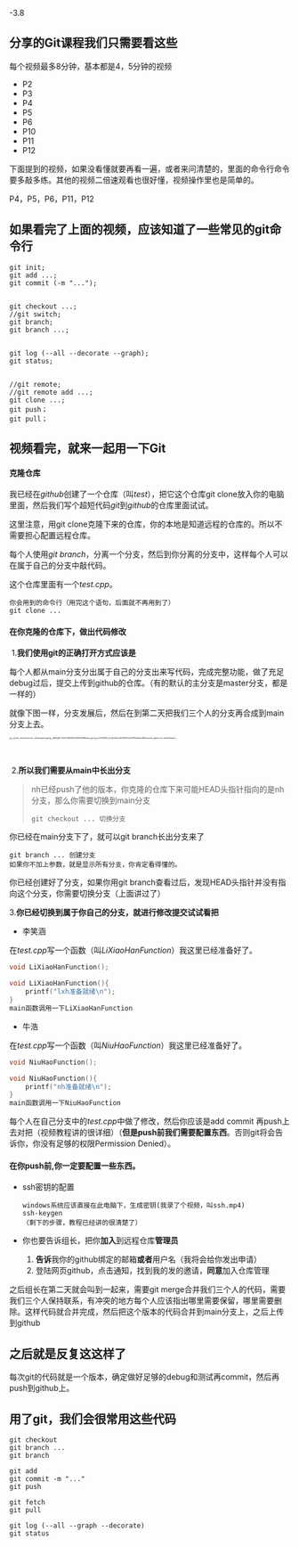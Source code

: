 -3.8



## 分享的Git课程我们只需要看这些

每个视频最多8分钟，基本都是4，5分钟的视频

- P2
- P3
- P4
- P5
- P6
- P10
- P11
- P12

下面提到的视频，如果没看懂就要再看一遍，或者来问清楚的，里面的命令行命令要多敲多练。其他的视频二倍速观看也很好懂，视频操作里也是简单的。

P4，P5，P6，P11，P12





## 如果看完了上面的视频，应该知道了一些常见的git命令行

```shell
git init;
git add ...;
git commit (-m "...");


git checkout ...;
//git switch;
git branch;
git branch ...;


git log (--all --decorate --graph);
git status;


//git remote;
//git remote add ...;
git clone ...;
git push；
git pull；
```





## 视频看完，就来一起用一下Git



#### 克隆仓库

我已经在*github*创建了一个仓库（叫*test*），把它这个仓库git clone放入你的电脑里面，然后我们写个超短代码*git*到*github*的仓库里面试试。

这里注意，用git clone克隆下来的仓库，你的本地是知道远程的仓库的。所以不需要担心配置远程仓库。

每个人使用*git* *branch*，分离一个分支，然后到你分离的分支中，这样每个人可以在属于自己的分支中敲代码。

这个仓库里面有一个*test.cpp*。

```shell
你会用到的命令行（用完这个语句，后面就不再用到了）
git clone ...
```



#### 在你克隆的仓库下，做出代码修改

​	1.**我们使用git的正确打开方式应该是**

每个人都从main分支分出属于自己的分支出来写代码，完成完整功能，做了充足debug过后，提交上传到github的仓库。（有的默认的主分支是master分支，都是一样的）

就像下图一样，分支发展后，然后在到第二天把我们三个人的分支再合成到main分支上去。

<img src="/home/ljt/Downloads/_cgi-bin_mmwebwx-bin_webwxgetmsgimg__&MsgID=3444436355933650668&skey=@crypt_25f33897_cbc8c0abc1d2255391c530f19eab6ed5&mmweb_appid=wx_webfilehelper.jpeg" alt="_cgi-bin_mmwebwx-bin_webwxgetmsgimg__&MsgID=3444436355933650668&skey=@crypt_25f33897_cbc8c0abc1d2255391c530f19eab6ed5&mmweb_appid=wx_webfilehelper" style="zoom: 25%;" />

​	

​	2.**所以我们需要从main中长出分支**

> nh已经push了他的版本，你克隆的仓库下来可能HEAD头指针指向的是nh分支，那么你需要切换到main分支
>
> ```shell
> git checkout ... 切换分支
> ```

你已经在main分支下了，就可以git branch长出分支来了

```shell
git branch ... 创建分支
如果你不加上参数，就是显示所有分支，你肯定看得懂的。
```

你已经创建好了分支，如果你用git branch查看过后，发现HEAD头指针并没有指向这个分支，你需要切换分支（上面讲过了）



​	3.**你已经切换到属于你自己的分支，就进行修改提交试试看把**

- 李笑涵

在*test.cpp*写一个函数（叫*LiXiaoHanFunction*）我这里已经准备好了。

```c++
void LiXiaoHanFunction();

void LiXiaoHanFunction(){
	printf("lxh准备就绪\n");
}
main函数调用一下LiXiaoHanFunction
```

- 牛浩

在*test.cpp*写一个函数（叫*NiuHaoFunction*）我这里已经准备好了。

```c++
void NiuHaoFunction();

void NiuHaoFunction(){
	printf("nh准备就绪\n");
}
main函数调用一下NiuHaoFunction
```

每个人在自己分支中的*test.cpp*中做了修改，然后你应该是add commit 再push上去对把（视频教程讲的很详细）（**但是push前我们需要配置东西**。否则git将会告诉你，你没有足够的权限Permission Denied）。



#### 在你push前,你一定要配置一些东西。

- ssh密钥的配置

  ```shell
  windows系统应该直接在此电脑下，生成密钥(我录了个视频，叫ssh.mp4)
  ssh-keygen
  （剩下的步骤，教程已经讲的很清楚了）
  ```

- 你也要告诉组长，把你**加入**到远程仓库**管理员**

  1. **告诉**我你的github绑定的邮箱**或者**用户名（我将会给你发出申请）
  2. 登陆网页github，点击通知，找到我的发的邀请，**同意**加入仓库管理

之后组长在第二天就会叫到一起来，需要git merge合并我们三个人的代码，需要我们三个人保持联系，有冲突的地方每个人应该指出哪里需要保留，哪里需要删除。这样代码就合并完成，然后把这个版本的代码合并到main分支上，之后上传到github 





## 之后就是反复这这样了

每次git的代码就是一个版本，确定做好足够的debug和测试再commit，然后再push到github上。



## 用了git，我们会很常用这些代码

```shell
git checkout
git branch ...
git branch

git add
git commit -m "..."
git push

git fetch
git pull

git log (--all --graph --decorate)
git status
```